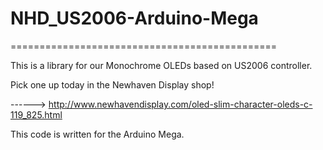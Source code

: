 # NHD_US2006-Arduino-Mega

==============================================
 
This is a library for our Monochrome OLEDs based on US2006 controller.
 
 Pick one up today in the Newhaven Display shop!
 
 ------> http://www.newhavendisplay.com/oled-slim-character-oleds-c-119_825.html
 
 This code is written for the Arduino Mega.
 
